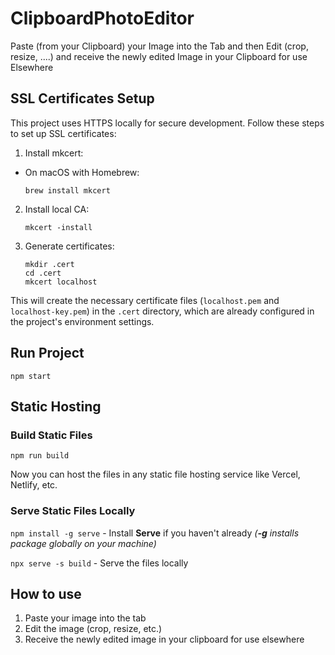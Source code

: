 # ClipboardPhotoEditor
Paste (from your Clipboard) your Image into the Tab and then Edit (crop, resize, ....) and receive the newly edited Image in your Clipboard for use Elsewhere

## SSL Certificates Setup
This project uses HTTPS locally for secure development. Follow these steps to set up SSL certificates:

1. Install mkcert:
- On macOS with Homebrew:
    ```
    brew install mkcert
    ```

2. Install local CA:
   ```
   mkcert -install
   ```

3. Generate certificates:
   ```
   mkdir .cert
   cd .cert
   mkcert localhost
   ```

This will create the necessary certificate files (`localhost.pem` and `localhost-key.pem`) in the `.cert` directory, which are already configured in the project's environment settings.

## Run Project
```
npm start
```


## Static Hosting
### Build Static Files
```
npm run build
```
Now you can host the files in any static file hosting service like Vercel, Netlify, etc.

### Serve Static Files Locally

```npm install -g serve``` - Install **Serve** if you haven't already *(**-g** installs package globally on your machine)*

```npx serve -s build``` - Serve the files locally

## How to use

1. Paste your image into the tab
2. Edit the image (crop, resize, etc.)
3. Receive the newly edited image in your clipboard for use elsewhere
